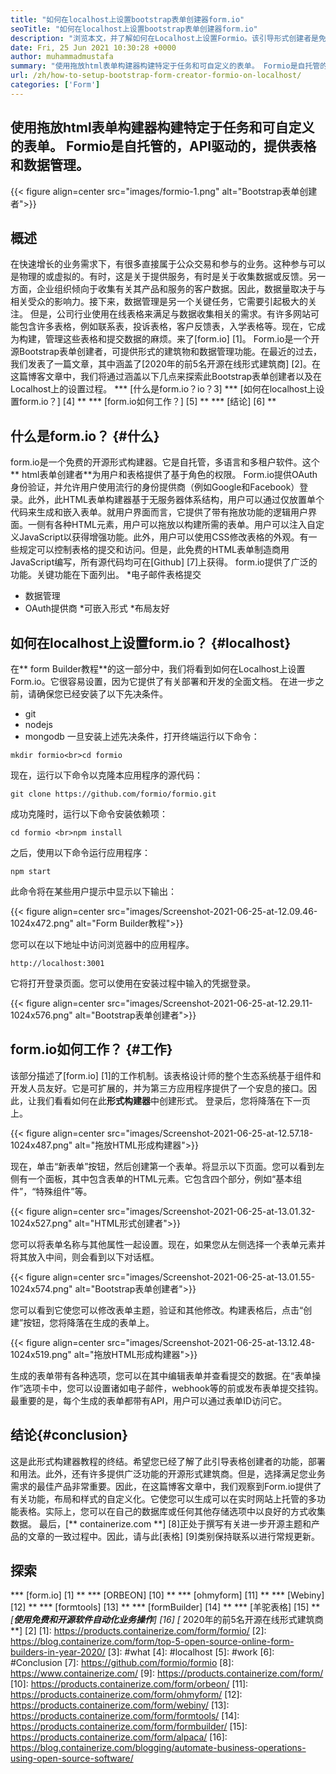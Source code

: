```yaml
---
title: "如何在localhost上设置bootstrap表单创建器form.io" 
seoTitle: "如何在localhost上设置bootstrap表单创建器form.io" 
description: "浏览本文，并了解如何在Localhost上设置Formio。该引导形式创建者是免费的，可扩展的，并提供了第三方集成。" 
date: Fri, 25 Jun 2021 10:30:28 +0000
author: muhammadmustafa
summary: "使用拖放html表单构建器构建特定于任务和可自定义的表单。 Formio是自托管的，API驱动的，提供表格和数据管理。" 
url: /zh/how-to-setup-bootstrap-form-creator-formio-on-localhost/
categories: ['Form']
---
```


## 使用拖放html表单构建器构建特定于任务和可自定义的表单。 Formio是自托管的，API驱动的，提供表格和数据管理。

{{< figure align=center src="images/formio-1.png" alt="Bootstrap表单创建者">}}


## **概述**
在快速增长的业务需求下，有很多直接属于公众交易和参与的业务。这种参与可以是物理的或虚拟的。有时，这是关于提供服务，有时是关于收集数据或反馈。另一方面，企业组织倾向于收集有关其产品和服务的客户数据。因此，数据量取决于与相关受众的影响力。接下来，数据管理是另一个关键任务，它需要引起极大的关注。
但是，公司行业使用在线表格来满足与数据收集相关的需求。有许多网站可能包含许多表格，例如联系表，投诉表格，客户反馈表，入学表格等。现在，它成为构建，管理这些表格和提交数据的麻烦。来了[form.io] [1]。 Form.io是一个开源Bootstrap表单创建者，可提供形式的建筑物和数据管理功能。在最近的过去，我们发表了一篇文章，其中涵盖了[2020年的前5名开源在线形式建筑商] [2]。在这篇博客文章中，我们将通过涵盖以下几点来探索此Bootstrap表单创建者以及在Localhost上的设置过程。
  *** [什么是form.io？io？3]
  *** [如何在localhost上设置form.io？] [4] **
  *** [form.io如何工作？] [5] **
  *** [结论] [6] **

## 什么是form.io？ {#什么}
form.io是一个免费的开源形式构建器。它是自托管，多语言和多租户软件。这个** html表单创建者**为用户和表格提供了基于角色的权限。 Form.io提供OAuth身份验证，并允许用户使用流行的身份提供商（例如Google和Facebook）登录。此外，此HTML表单构建器基于无服务器体系结构，用户可以通过仅放置单个代码来生成和嵌入表单。就用户界面而言，它提供了带有拖放功能的逻辑用户界面。一侧有各种HTML元素，用户可以拖放以构建所需的表单。用户可以注入自定义JavaScript以获得增强功能。此外，用户可以使用CSS修改表格的外观。有一些规定可以控制表格的提交和访问。但是，此免费的HTML表单制造商用JavaScript编写，所有源代码均可在[Github] [7]上获得。
form.io提供了广泛的功能。关键功能在下面列出。
  *电子邮件表格提交
  * 数据管理
  * OAuth提供商
  *可嵌入形式
  *布局友好

## 如何在localhost上设置form.io？ {#localhost}
在** form Builder教程**的这一部分中，我们将看到如何在Localhost上设置Form.io。它很容易设置，因为它提供了有关部署和开发的全面文档。
在进一步之前，请确保您已经安装了以下先决条件。
  * git
  * nodejs
  * mongodb
一旦安装上述先决条件，打开终端运行以下命令：
```
mkdir formio<br>cd formio
```
现在，运行以下命令以克隆本应用程序的源代码：
```
git clone https://github.com/formio/formio.git
```
成功克隆时，运行以下命令安装依赖项：
```
cd formio <br>npm install
```
之后，使用以下命令运行应用程序：
```
npm start 
```
此命令将在某些用户提示中显示以下输出：

{{< figure align=center src="images/Screenshot-2021-06-25-at-12.09.46-1024x472.png" alt="Form Builder教程">}}

您可以在以下地址中访问浏览器中的应用程序。
```
http://localhost:3001 
```
它将打开登录页面。您可以使用在安装过程中输入的凭据登录。

{{< figure align=center src="images/Screenshot-2021-06-25-at-12.29.11-1024x576.png" alt="Bootstrap表单创建者">}}


## form.io如何工作？ {#工作}
该部分描述了[form.io] [1]的工作机制。该表格设计师的整个生态系统基于组件和开发人员友好。它是可扩展的，并为第三方应用程序提供了一个安息的接口。因此，让我们看看如何在此**形式构建器**中创建形式。
登录后，您将降落在下一页上。

{{< figure align=center src="images/Screenshot-2021-06-25-at-12.57.18-1024x487.png" alt="拖放HTML形成构建器">}}

现在，单击“新表单”按钮，然后创建第一个表单。将显示以下页面。您可以看到左侧有一个面板，其中包含表单的HTML元素。它包含四个部分，例如“基本组件”，“特殊组件”等。

{{< figure align=center src="images/Screenshot-2021-06-25-at-13.01.32-1024x527.png" alt="HTML形式创建者">}}

您可以将表单名称与其他属性一起设置。现在，如果您从左侧选择一个表单元素并将其放入中间，则会看到以下对话框。

{{< figure align=center src="images/Screenshot-2021-06-25-at-13.01.55-1024x574.png" alt="Bootstrap表单创建者">}}

您可以看到它使您可以修改表单主题，验证和其他修改。构建表格后，点击“创建”按钮，您将降落在生成的表单上。

{{< figure align=center src="images/Screenshot-2021-06-25-at-13.12.48-1024x519.png" alt="拖放HTML形成构建器">}}

生成的表单带有各种选项，您可以在其中编辑表单并查看提交的数据。在“表单操作”选项卡中，您可以设置诸如电子邮件，webhook等的前或发布表单提交挂钩。最重要的是，每个生成的表单都带有API，用户可以通过表单ID访问它。

## 结论{#conclusion}
这是此形式构建器教程的终结。希望您已经了解了此引导表格创建者的功能，部署和用法。此外，还有许多提供广泛功能的开源形式建筑商。但是，选择满足您业务需求的最佳产品非常重要。因此，在这篇博客文章中，我们观察到Form.io提供了有关功能，布局和样式的自定义化。它使您可以生成可以在实时网站上托管的多功能表格。实际上，您可以在自己的数据库或任何其他存储选项中以良好的方式收集数据。
最后，[** containerize.com **] [8]正处于撰写有关进一步开源主题和产品的文章的一致过程中。因此，请与此[表格] [9]类别保持联系以进行常规更新。

## 探索
  *** [form.io] [1] **
  *** [ORBEON] [10] **
  *** [ohmyform] [11] **
  *** [Webiny] [12] **
  *** [formtools] [13] **
  *** [formBuilder] [14] **
  *** [羊驼表格] [15] **
  *[**使用免费和开源软件自动化业务操作**] [16]
  *[** 2020年的前5名开源在线形式建筑商**] [2]
[1]: https://products.containerize.com/form/formio/
[2]: https://blog.containerize.com/form/top-5-open-source-online-form-builders-in-year-2020/
[3]: #what
[4]: #localhost
[5]: #work
[6]: #Conclusion
[7]: https://github.com/formio/formio
[8]: https://www.containerize.com/
[9]: https://products.containerize.com/form/
[10]: https://products.containerize.com/form/orbeon/
[11]: https://products.containerize.com/form/ohmyform/
[12]: https://products.containerize.com/form/webiny/
[13]: https://products.containerize.com/form/formtools/
[14]: https://products.containerize.com/form/formbuilder/
[15]: https://products.containerize.com/form/alpaca/
[16]: https://blog.containerize.com/blogging/automate-business-operations-using-open-source-software/
